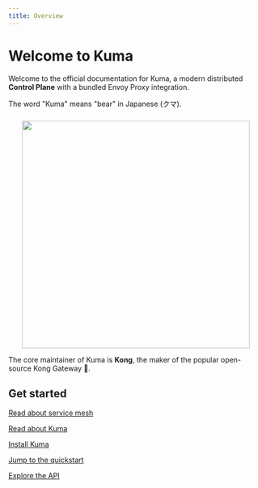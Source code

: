 ```yaml
---
title: Overview
---
```


# Welcome to Kuma

Welcome to the official documentation for Kuma, a modern distributed **Control Plane** with a bundled Envoy Proxy integration.

The word "Kuma" means "bear" in Japanese (クマ).

<center>
<img src="/images/diagrams/main-diagram@2x.png" alt="" style="width: 450px; padding-top: 10px"/>
</center>

The core maintainer of Kuma is **Kong**, the maker of the popular open-source Kong Gateway 🦍.

## Get started

[Read about service mesh](/docs/1.3.1/overview/what-is-a-service-mesh/)

[Read about Kuma](/docs/1.3.1/overview/what-is-kuma/)

[Install Kuma](/install/latest/)

[Jump to the quickstart](/docs/1.3.1/quickstart/kubernetes/)

[Explore the API](/docs/1.3.1/documentation/http-api/)
